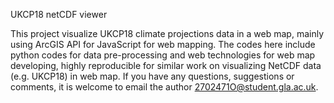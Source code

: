 UKCP18 netCDF viewer

This project visualize UKCP18 climate projections data in a web map, mainly using ArcGIS API for JavaScript for web mapping.
The codes here include python codes for data pre-processing and web technologies for web map developing, highly reproducible for similar work on visualizing NetCDF data (e.g. UKCP18) in web map.
If you have any questions, suggestions or comments, it is welcome to email the author 2702471O@student.gla.ac.uk.
